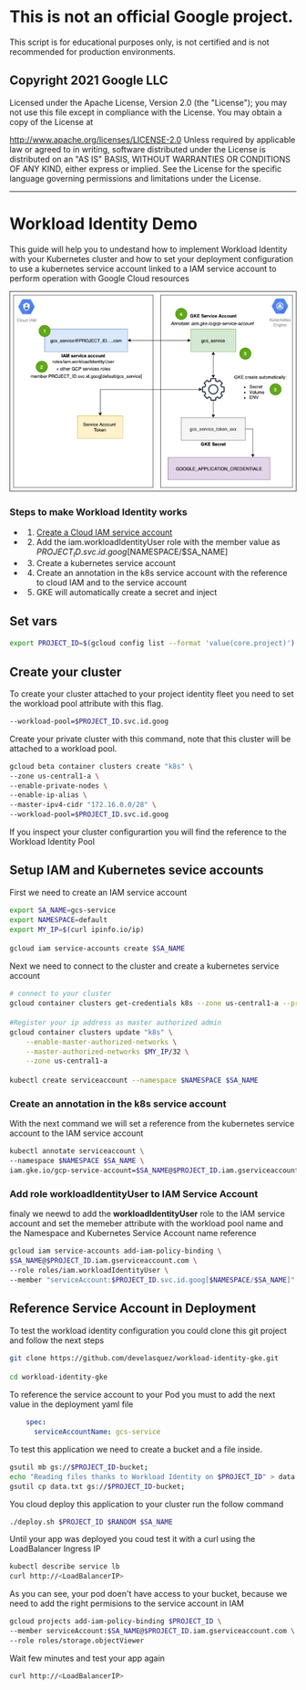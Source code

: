 # This is not an official Google project.

This script is for educational purposes only, is not certified and is not recommended for production environments.

## Copyright 2021 Google LLC
Licensed under the Apache License, Version 2.0 (the "License"); you may not use this file except in compliance with the License. You may obtain a copy of the License at

  http://www.apache.org/licenses/LICENSE-2.0
Unless required by applicable law or agreed to in writing, software distributed under the License is distributed on an "AS IS" BASIS, WITHOUT WARRANTIES OR CONDITIONS OF ANY KIND, either express or implied. See the License for the specific language governing permissions and limitations under the License.

---



# Workload Identity Demo

This guide will help you to undestand how to implement Workload Identity with your Kubernetes cluster and how to set your deployment configuration to use a kubernetes service account linked to a IAM service account to perform operation with Google Cloud resources

![diagram](./workload_identity.png)

### Steps to make Workload Identity works

+ 1) [Create a Cloud IAM service account](#setup-iam-and-kubernetes-sevice-accounts)
+ 2) Add the iam.workloadIdentityUser role with the member value as $PROJECT_ID.svc.id.goog[$NAMESPACE/$SA_NAME]
+ 3) Create a kubernetes service account
+ 4) Create an annotation in the k8s service account with the reference to cloud IAM and to the service account
+ 5) GKE will automatically create a secret and inject 


## Set vars

```sh
export PROJECT_ID=$(gcloud config list --format 'value(core.project)')
```

## Create your cluster

To create your cluster attached to your project identity fleet you need to set the workload pool attribute with this flag.

```sh
--workload-pool=$PROJECT_ID.svc.id.goog
```

Create your private cluster with this command, note that this cluster will be attached to a workload pool.

```sh
gcloud beta container clusters create "k8s" \
--zone us-central1-a \
--enable-private-nodes \
--enable-ip-alias \
--master-ipv4-cidr "172.16.0.0/28" \
--workload-pool=$PROJECT_ID.svc.id.goog
```
If you inspect your cluster configurartion you will find the reference to the Workload Identity Pool

## Setup IAM and Kubernetes sevice accounts

First we need to create an IAM service account

```sh
export SA_NAME=gcs-service
export NAMESPACE=default
export MY_IP=$(curl ipinfo.io/ip)

gcloud iam service-accounts create $SA_NAME
```

Next we need to connect to the cluster and create a kubernetes service account

```sh
# connect to your cluster
gcloud container clusters get-credentials k8s --zone us-central1-a --project $PROJECT_ID

#Register your ip address as master authorized admin
gcloud container clusters update "k8s" \
    --enable-master-authorized-networks \
    --master-authorized-networks $MY_IP/32 \
    --zone us-central1-a

kubectl create serviceaccount --namespace $NAMESPACE $SA_NAME
```
### Create an annotation in the k8s service account

With the next command we will set a reference from the kubernetes service account to the IAM service account

```sh
kubectl annotate serviceaccount \
--namespace $NAMESPACE $SA_NAME \
iam.gke.io/gcp-service-account=$SA_NAME@$PROJECT_ID.iam.gserviceaccount.com
```

### Add role workloadIdentityUser to IAM Service Account

finaly we neewd to add the **workloadIdentityUser** role to the IAM service account and set the memeber attribute with the workload pool name and the Namespace and Kubernetes Service Account name reference

```sh
gcloud iam service-accounts add-iam-policy-binding \
$SA_NAME@$PROJECT_ID.iam.gserviceaccount.com \
--role roles/iam.workloadIdentityUser \
--member "serviceAccount:$PROJECT_ID.svc.id.goog[$NAMESPACE/$SA_NAME]"
```

## Reference Service Account in Deployment

To test the workload identity configuration you could clone this git project and follow the next steps

```sh
git clone https://github.com/develasquez/workload-identity-gke.git

cd workload-identity-gke
```

To reference the service account to your Pod you must to add the next value in the deployment yaml file

```yaml
    spec:
      serviceAccountName: gcs-service
```
To test this application we need to create a bucket and a file inside.

```sh
gsutil mb gs://$PROJECT_ID-bucket;
echo "Reading files thanks to Workload Identity on $PROJECT_ID" > data.txt;
gsutil cp data.txt gs://$PROJECT_ID-bucket;
```


You cloud deploy this application to your cluster run the follow command

```sh
./deploy.sh $PROJECT_ID $RANDOM $SA_NAME
```

Until your app was deployed you coud test it with a curl using the LoadBalancer Ingress IP

```sh
kubectl describe service lb
curl http://<LoadBalancerIP>
```
As you can see, your pod doen't have access to your bucket, because we need to add the right permisions to the service account in IAM

```sh
gcloud projects add-iam-policy-binding $PROJECT_ID \
--member serviceAccount:$SA_NAME@$PROJECT_ID.iam.gserviceaccount.com \
--role roles/storage.objectViewer
```

Wait few minutes and test your app again

```sh
curl http://<LoadBalancerIP>
```
